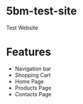 # 5bm-test-site
Test Website

# Features

* Navigation bar
* Shopping Cart
* Home Page
* Products Page
* Contacts Page
